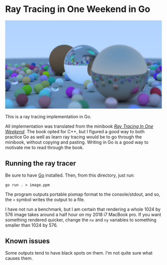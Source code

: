 # Ray Tracing in One Weekend in Go

![Output from ray tracing](/output.png)

This is a ray tracing implementation in Go.

All implementation was translated from the minibook *[Ray Tracing In One Weekend](https://www.amazon.ca/Ray-Tracing-Weekend-Minibooks-Book-ebook/dp/B01B5AODD8)*. The book opted for C++, but I figured a good way to both practice Go as well as learn ray tracing would be to go through the minibook, without copying and pasting. Writing in Go is a good way to motivate me to read through the book.

## Running the ray tracer

Be sure to have [Go](https://golang.org/) installed. Then, from this directory, just run:

```
go run . > image.ppm
```

The program outputs portable pixmap format to the console/stdout, and so, the `>` symbol writes the output to a file.

I have not run a benchmark, but I am certain that rendering a whole 1024 by 576 image takes around a half hour on my 2018 i7 MacBook pro. If you want something rendered quicker, change the `nx` and `ny` variables to something smaller than 1024 by 576.

## Known issues

Some outputs tend to have black spots on them. I'm not quite sure what causes them.